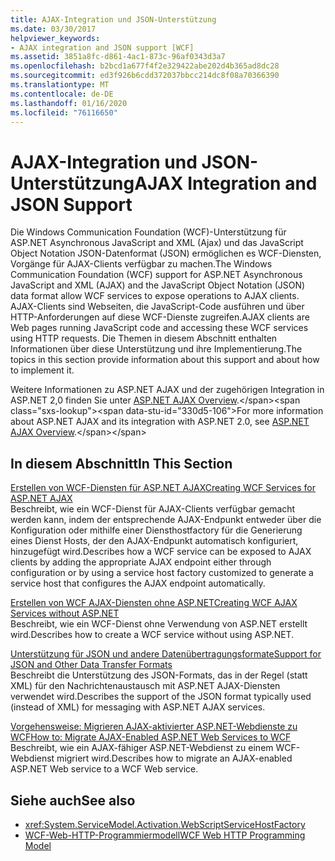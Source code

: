 ```yaml
---
title: AJAX-Integration und JSON-Unterstützung
ms.date: 03/30/2017
helpviewer_keywords:
- AJAX integration and JSON support [WCF]
ms.assetid: 3851a8fc-d861-4ac1-873c-96af0343d3a7
ms.openlocfilehash: b2bcd1a677f4f2e329422abe202d4b365ad8dc28
ms.sourcegitcommit: ed3f926b6cdd372037bbcc214dc8f08a70366390
ms.translationtype: MT
ms.contentlocale: de-DE
ms.lasthandoff: 01/16/2020
ms.locfileid: "76116650"
---
```

# <a name="ajax-integration-and-json-support"></a><span data-ttu-id="330d5-102">AJAX-Integration und JSON-Unterstützung</span><span class="sxs-lookup"><span data-stu-id="330d5-102">AJAX Integration and JSON Support</span></span>
<span data-ttu-id="330d5-103">Die Windows Communication Foundation (WCF)-Unterstützung für ASP.NET Asynchronous JavaScript and XML (Ajax) und das JavaScript Object Notation JSON-Datenformat (JSON) ermöglichen es WCF-Diensten, Vorgänge für AJAX-Clients verfügbar zu machen.</span><span class="sxs-lookup"><span data-stu-id="330d5-103">The Windows Communication Foundation (WCF) support for ASP.NET Asynchronous JavaScript and XML (AJAX) and the JavaScript Object Notation (JSON) data format allow WCF services to expose operations to AJAX clients.</span></span> <span data-ttu-id="330d5-104">AJAX-Clients sind Webseiten, die JavaScript-Code ausführen und über HTTP-Anforderungen auf diese WCF-Dienste zugreifen.</span><span class="sxs-lookup"><span data-stu-id="330d5-104">AJAX clients are Web pages running JavaScript code and accessing these WCF services using HTTP requests.</span></span> <span data-ttu-id="330d5-105">Die Themen in diesem Abschnitt enthalten Informationen über diese Unterstützung und ihre Implementierung.</span><span class="sxs-lookup"><span data-stu-id="330d5-105">The topics in this section provide information about this support and about how to implement it.</span></span>  
  
 <span data-ttu-id="330d5-106">Weitere Informationen zu ASP.NET AJAX und der zugehörigen Integration in ASP.NET 2,0 finden Sie unter [ASP.NET AJAX Overview](https://docs.microsoft.com/previous-versions/aspnet/bb398874(v=vs.100)).</span><span class="sxs-lookup"><span data-stu-id="330d5-106">For more information about ASP.NET AJAX and its integration with ASP.NET 2.0, see [ASP.NET AJAX Overview](https://docs.microsoft.com/previous-versions/aspnet/bb398874(v=vs.100)).</span></span>  
  
## <a name="in-this-section"></a><span data-ttu-id="330d5-107">In diesem Abschnitt</span><span class="sxs-lookup"><span data-stu-id="330d5-107">In This Section</span></span>  
 [<span data-ttu-id="330d5-108">Erstellen von WCF-Diensten für ASP.NET AJAX</span><span class="sxs-lookup"><span data-stu-id="330d5-108">Creating WCF Services for ASP.NET AJAX</span></span>](../../../../docs/framework/wcf/feature-details/creating-wcf-services-for-aspnet-ajax.md)  
 <span data-ttu-id="330d5-109">Beschreibt, wie ein WCF-Dienst für AJAX-Clients verfügbar gemacht werden kann, indem der entsprechende AJAX-Endpunkt entweder über die Konfiguration oder mithilfe einer Diensthostfactory für die Generierung eines Dienst Hosts, der den AJAX-Endpunkt automatisch konfiguriert, hinzugefügt wird.</span><span class="sxs-lookup"><span data-stu-id="330d5-109">Describes how a WCF service can be exposed to AJAX clients by adding the appropriate AJAX endpoint either through configuration or by using a service host factory customized to generate a service host that configures the AJAX endpoint automatically.</span></span>  
  
 [<span data-ttu-id="330d5-110">Erstellen von WCF AJAX-Diensten ohne ASP.NET</span><span class="sxs-lookup"><span data-stu-id="330d5-110">Creating WCF AJAX Services without ASP.NET</span></span>](../../../../docs/framework/wcf/feature-details/creating-wcf-ajax-services-without-aspnet.md)  
 <span data-ttu-id="330d5-111">Beschreibt, wie ein WCF-Dienst ohne Verwendung von ASP.NET erstellt wird.</span><span class="sxs-lookup"><span data-stu-id="330d5-111">Describes how to create a WCF service without using ASP.NET.</span></span>  
  
 [<span data-ttu-id="330d5-112">Unterstützung für JSON und andere Datenübertragungsformate</span><span class="sxs-lookup"><span data-stu-id="330d5-112">Support for JSON and Other Data Transfer Formats</span></span>](../../../../docs/framework/wcf/feature-details/support-for-json-and-other-data-transfer-formats.md)  
 <span data-ttu-id="330d5-113">Beschreibt die Unterstützung des JSON-Formats, das in der Regel (statt XML) für den Nachrichtenaustausch mit ASP.NET AJAX-Diensten verwendet wird.</span><span class="sxs-lookup"><span data-stu-id="330d5-113">Describes the support of the JSON format typically used (instead of XML) for messaging with ASP.NET AJAX services.</span></span>  
  
 [<span data-ttu-id="330d5-114">Vorgehensweise: Migrieren AJAX-aktivierter ASP.NET-Webdienste zu WCF</span><span class="sxs-lookup"><span data-stu-id="330d5-114">How to: Migrate AJAX-Enabled ASP.NET Web Services to WCF</span></span>](../../../../docs/framework/wcf/feature-details/how-to-migrate-ajax-enabled-aspnet-web-services-to-wcf.md)  
 <span data-ttu-id="330d5-115">Beschreibt, wie ein AJAX-fähiger ASP.NET-Webdienst zu einem WCF-Webdienst migriert wird.</span><span class="sxs-lookup"><span data-stu-id="330d5-115">Describes how to migrate an AJAX-enabled ASP.NET Web service to a WCF Web service.</span></span>  
  
## <a name="see-also"></a><span data-ttu-id="330d5-116">Siehe auch</span><span class="sxs-lookup"><span data-stu-id="330d5-116">See also</span></span>

- <xref:System.ServiceModel.Activation.WebScriptServiceHostFactory>
- [<span data-ttu-id="330d5-117">WCF-Web-HTTP-Programmiermodell</span><span class="sxs-lookup"><span data-stu-id="330d5-117">WCF Web HTTP Programming Model</span></span>](../../../../docs/framework/wcf/feature-details/wcf-web-http-programming-model.md)
